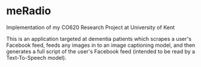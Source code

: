# meRadio
Implementation of my CO620 Research Project at University of Kent

This is an application targeted at dementia patients which scrapes a user's Facebook feed, feeds any images in to an image captioning model, and then generates a full script of the user's Facebook feed (intended to be read by a Text-To-Speech model).

